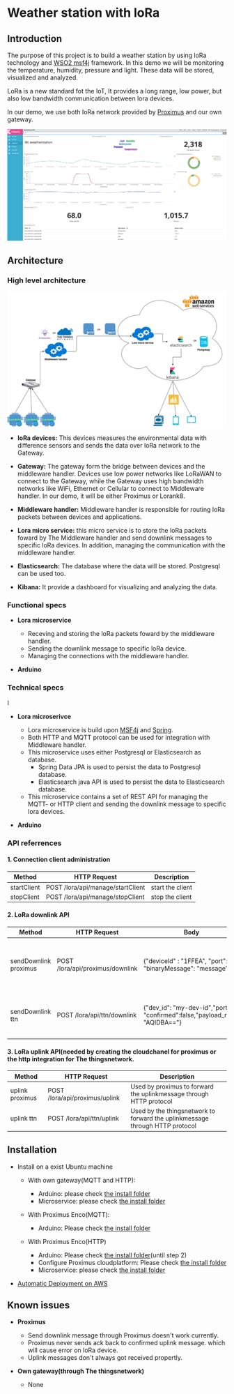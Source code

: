 # Weather station with loRa
## Introduction
The purpose of this project is to build a weather station by using loRa technology and [WSO2 msf4j](http://wso2.com/products/microservices-framework-for-java/) framework. In this demo we will be monitoring the temperature, humidity, pressure and light. These data will be stored, visualized and analyzed.

LoRa is a new standard fot the IoT, It provides a long range, low power, but also low bandwidth communication between lora devices.

In our demo, we use both loRa network provided by [Proximus](https://www.enco.io/) and our own gateway.

![dashboard](./doc/img/screenshot_kibana.png)

## Architecture

### High level architecture

![architecture](./doc/img/architecture_weather_station.jpg)

* **loRa devices:** This devices measures the environmental data with difference sensors and sends the data over loRa network to the Gateway. 


*  **Gateway:** The gateway form the bridge between devices and the middleware handler. Devices use low power networks like LoRaWAN to connect to the Gateway, while the Gateway uses high bandwidth networks like WiFi, Ethernet or Cellular to connect to Middleware handler. In our demo, it will be either Proximus or Lorank8.


*  **Middleware handler:** Middleware handler is responsible for routing loRa packets between devices and applications.

*  **Lora micro service:** this micro service is to store the loRa packets foward by The Middleware handler and send downlink messages to specific loRa devices. In addition, managing the communication with the middleware handler.

* **Elasticsearch:** The database where the data will be stored. Postgresql can be used too.

* **Kibana:** It provide a dashboard for visualizing and analyzing the data.

### Functional specs

* **Lora microservice**
	* Receving and storing the loRa packets foward by the middleware handler.
	* Sending the downlink message to specific loRa device.
	* Managing the connections with the middleware handler.

* **Arduino**

### Technical specs
I
* **Lora microserivce**
	* Lora microservice is build upon [MSF4j](https://github.com/wso2/msf4j) and [Spring](https://spring.io). 
	* Both HTTP and MQTT protocol can be used for integration with Middleware handler.
	* This microservice uses either Postgresql or Elasticsearch as database.
		* Spring Data JPA is used to persist the data to Postgresql database.
		* Elasticsearch java API is used to persist the data to Elasticsearch database.
	* This microservice contains a set of REST API for managing the MQTT- or HTTP client and sending the downlink message to specific lora devices.

* **Arduino**

### <a name="apireferrences">API referrences</a>

#### 1. Connection client administration 

| **Method** | **HTTP Request** | **Description** |
|---|---|---|
| startClient  | POST /lora/api/manage/startClient  | start the client |
| stopClient  | POST /lora/api/manage/stopClient  | stop the client |

#### 2. LoRa downlink API

| **Method** | **HTTP Request** | **Body** | **Description** |
|---|---|---|---|
| sendDownlink proximus  | POST /lora/api/proximus/downlink  | {"deviceId" : "1FFEA", "port": 1, "binaryMessage": "message"}  |send downlink message to specified device through proximus |
| sendDownlink ttn | POST /lora/api/ttn/downlink  | {"dev_id": "my-dev-id","port":1, "confirmed":false,"payload_raw": "AQIDBA=="} | send downlink message to specified device through ttn |

#### 3. LoRa uplink API(needed by creating the cloudchanel for proximus or the http integration for The thingsnetwork.

| **Method** | **HTTP Request** | **Description** |
|---|---|---|
| uplink proximus  | POST /lora/api/proximus/uplink  | Used by proximus to forward the uplinkmessage through HTTP protocol |
| uplink ttn  | POST /lora/api/ttn/uplink  | Used by the thingsnetwork to forward the uplinkmessage through HTTP protocol |

## Installation
* Install on a exist Ubuntu machine

	* With own gateway(MQTT and HTTP):
		* Arduino: please check [the install folder](demo/weather_station/ttn/mqtt)
		* Microservice: please check [the install folder](demo/weather_station/common/src/msf4j/install)
	* With Proximus Enco(MQTT):
		* Arduino: Please check [the install folder](demo/weather_station/proximus/mqtt)

	* With Proximus Enco(HTTP)
		* Arduino: Please check [the install folder](demo/weather_station/proximus/mqtt)(until step 2)
		* Configure Proximus cloudplatform: Please check [the install folder](demo/weather_station/proximus/http)
		* Microservice: please check [the install folder](demo/weather_station/common/src/msf4j/install)

		
* [Automatic Deployment on AWS](deployment/aws)


## Known issues

* **Proximus**

	* Send downlink message through Proximus doesn't work currently.
	* Proximus never sends ack back to confirmed uplink message. which will cause error on loRa device.
	* Uplink messages don't always got received propertly.

* **Own gateway(through The thingsnetwork)**

	* None